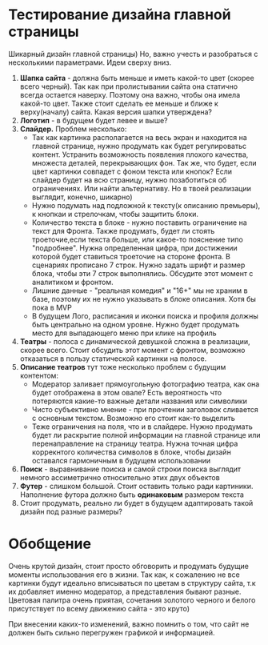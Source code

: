 # Тестирование дизайна главной страницы 

Шикарный дизайн главной страницы)
Но, важно учесть и разобраться с несколькими параметрами. Идем сверху вниз.
1. **Шапка сайта** - должна быть меньше и иметь какой-то цвет (скорее всего черный). Так как при пролистывании сайта она статично всегда остается наверху. Поэтому она важно, чтобы она имела какой-то цвет. Также стоит сделать ее меньше и ближе к верху(началу) сайта. Какая версия шапки утверждена?
2. **Логотип** - в будущем будет левее и выше?
3. **Слайдер.** Проблем несколько:
    * Так как картинка располагается на весь экран и находится на главной странице, нужно продумать как будет регулироватьс контент. Устранить возможность появления плохого качества, множеста деталей, перекрывающих фон. Так же, что будет, если цвет картинки совпадет с фоном текста или кнопок? Если слайдер будет на всю страницу, нужно позаботиться об ограничениях. Или найти альтернативу. Но в твоей реализации выглядит, конечно, шикарно)
    * Нужно подумать над подложной к тексту(к описанию премьеры), к кнопкаи и стрелочкам, чтобы защитить блоки. 
    * Количество текста в блоке - нужно поставить ограничение на текст для Фронта. Также продумать, будет ли стоять троеточие,если текста больше, или какое-то пояснение типо "подробнее". Нужна определенная цифра, при достижении которой будет ставиться троеточие на стороне фронта. В сценариях прописано 7 строк. Нужно задать шрифт и размер блока, чтобы эти 7 строк выполнялись. Обсудите этот момент с аналитиком и фронтом.
    * Лишние данные - "реальная комедия" и "16+" мы не храним в базе, поэтому их не нужно указывать в блоке описания. Хотя бы пока в MVP
    * В будущем Лого, расписания и иконки поиска и профиля должны быть центрально на одном уровне. Нужно будет продумать место для выпадающего меню при клике на профиль
4. **Театры** - полоса с динамической девушкой сложна в реализации, скорее всего. Стоит обсудить этот момент с фронтом, возможно
отказаться в пользу статической картинки на полосе. 
5. **Описание театров** тут тоже несколько проблем с будущим контентом:
    * Модератор заливает прямоугольную фотографию театра, как она будет отображена в этом овале? Есть вероятность что потеряются
    какие-то важные детали названия или символики
    * Чисто субъективно мнение - при прочтении заголовок сливается с основным текстом. Возможно его стоит как-то выделить
    * Теже ограничения на поля, что и в слайдере. Нужно продумать будет ли раскрытие полной информации на главной странице или перенаправление на страницу театра. Нужна точная цифра коррекнтого количества символов в блоке, чтобы дизайн оставался гармоничным в будущем использовании
6. **Поиск** - выравнивание поиска и самой строки поиска выглядит немного ассиметрично относительно этих двух объектов
7. **Футер** - слишком большой. Стоит оставить только ради картиники. Наполнение футора должно быть **одинаковым** размером текста
8. Стоит продумать, реально ли будет в будущем адаптировать такой дизайн под разные размеры?

# Обобщение

Очень крутой дизайн, стоит просто обговорить и продумать будущие моменты использования его в жизни. Так как, к сожалению не 
все картинки будут идеально вписываться по цветам в структуру сайта, т.к их добавляет именно модератор, а представления бывают разные.
Цветовая палитра очень приятая, сочетания золотого черного и белого присутствует по всему движению сайта - это круто)


При внесении каких-то изменений, важно помнить о том, что сайт не должен быть сильно перегружен графикой и информацией. 
